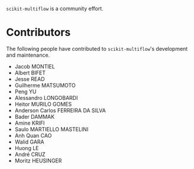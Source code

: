 `scikit-multiflow` is a community effort.

# Contributors

The following people have contributed to `scikit-multiflow`'s development and maintenance.

* Jacob MONTIEL
* Albert BIFET
* Jesse READ
* Guilherme MATSUMOTO
* Peng YU
* Alessandro LONGOBARDI
* Heitor MURILO GOMES
* Anderson Carlos FERREIRA DA SILVA
* Bader DAMMAK
* Amine KRIFI
* Saulo MARTIELLO MASTELINI
* Anh Quan CAO
* Walid GARA
* Huong LE
* André CRUZ
* Moritz HEUSINGER

